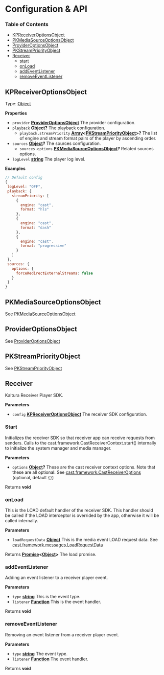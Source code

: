 # Configuration & API

### Table of Contents

- [KPReceiverOptionsObject](#kpreceiveroptionsobject)
- [PKMediaSourceOptionsObject](#pkmediasourceoptionsobject)
- [ProviderOptionsObject](#provideroptionsobject)
- [PKStreamPriorityObject](#pkstreampriorityobject)
- [Receiver](#receiver)
  - [start](#start)
  - [onLoad](#onload)
  - [addEventListener](#addeventlistener)
  - [removeEventListener](#removeeventlistener)

## KPReceiverOptionsObject

Type: [Object](https://developer.mozilla.org/docs/Web/JavaScript/Reference/Global_Objects/Object)

**Properties**

- `provider` **[ProviderOptionsObject](#provideroptionsobject)** The provider configuration.
- `playback` **[Object](https://developer.mozilla.org/docs/Web/JavaScript/Reference/Global_Objects/Object)?** The playback configuration.
  - `playback.streamPriority` **[Array](https://developer.mozilla.org/docs/Web/JavaScript/Reference/Global_Objects/Array)&lt;[PKStreamPriorityObject](#pkstreampriorityobject)>?** The list of engine and stream format pairs of the player by ascending order.
- `sources` **[Object](https://developer.mozilla.org/docs/Web/JavaScript/Reference/Global_Objects/Object)?** The sources configuration.
  - `sources.options` **[PKMediaSourceOptionsObject](#pkmediasourceoptionsobject)?** Related sources options.
- `logLevel` **[string](https://developer.mozilla.org/docs/Web/JavaScript/Reference/Global_Objects/String)** The player log level.

**Examples**

```javascript
// Default config
{
 logLevel: "OFF",
 playback: {
   streamPriority: [
     {
       engine: "cast",
       format: "hls"
     },
     {
       engine: "cast",
       format: "dash"
     },
     {
       engine: "cast",
       format: "progressive"
     }
   ]
 },
 sources: {
   options: {
     forceRedirectExternalStreams: false
   }
 }
}
```

## PKMediaSourceOptionsObject

See [PKMediaSourceOptionsObject](https://github.com/kaltura/playkit-js/blob/master/docs/configuration.md#type-pkmediasourceoptionsobject)

## ProviderOptionsObject

See [ProviderOptionsObject](https://github.com/kaltura/playkit-js-providers/blob/master/docs/configuration.md#configuration-structure)

## PKStreamPriorityObject

See [PKStreamPriorityObject](https://github.com/kaltura/playkit-js/blob/master/docs/configuration.md#type-arraypkstreampriorityobject)

## Receiver

Kaltura Receiver Player SDK.

**Parameters**

- `config` **[KPReceiverOptionsObject](#kpreceiveroptionsobject)** The receiver SDK configuration.

### Start

Initializes the receiver SDK so that receiver app can receive requests from senders.
Calls to the cast.framework.CastReceiverContext.start() internally to initialize the system manager and media manager.

**Parameters**

- `options` **[Object](https://developer.mozilla.org/docs/Web/JavaScript/Reference/Global_Objects/Object)?** These are the cast receiver context options. Note that these are all optional. See [cast.framework.CastReceiverOptions](https://developers.google.com/cast/docs/reference/caf_receiver/cast.framework.CastReceiverOptions) (optional, default `{}`)

Returns **void**

### onLoad

This is the LOAD default handler of the receiver SDK. This handler should be called if the LOAD interceptor is overrided by the app, otherwise it will be called internally.

**Parameters**

- `loadRequestData` **[Object](https://developer.mozilla.org/docs/Web/JavaScript/Reference/Global_Objects/Object)** This is the media event LOAD request data. See [cast.framework.messages.LoadRequestData](https://developers.google.com/cast/docs/reference/caf_receiver/cast.framework.messages.LoadRequestData)

Returns **[Promise](https://developer.mozilla.org/docs/Web/JavaScript/Reference/Global_Objects/Promise)&lt;[Object](https://developer.mozilla.org/docs/Web/JavaScript/Reference/Global_Objects/Object)>** The load promise.

### addEventListener

Adding an event listener to a receiver player event.

**Parameters**

- `type` **[string](https://developer.mozilla.org/docs/Web/JavaScript/Reference/Global_Objects/String)** This is the event type.
- `listener` **[Function](https://developer.mozilla.org/docs/Web/JavaScript/Reference/Statements/function)** This is the event handler.

Returns **void**

### removeEventListener

Removing an event listener from a receiver player event.

**Parameters**

- `type` **[string](https://developer.mozilla.org/docs/Web/JavaScript/Reference/Global_Objects/String)** The event type.
- `listener` **[Function](https://developer.mozilla.org/docs/Web/JavaScript/Reference/Statements/function)** The event handler.

Returns **void**
